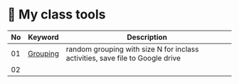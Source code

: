 # 🌿 My class tools

|No|Keyword|Description|
|--|--|--|
|01|[Grouping](https://github.com/MK316/classtools/blob/main/grouping.ipynb)|random grouping with size N for inclass activities, save file to Google drive|
|02|||
